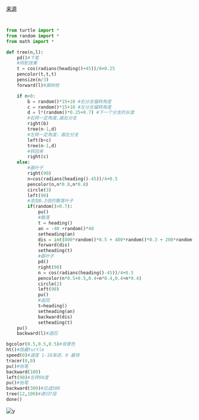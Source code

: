 [来源](https://blog.csdn.net/weixin_43943977/article/details/102691392)

```py


from turtle import *
from random import *
from math import *

def tree(n,l):
    pd()#下笔
    #阴影效果
    t = cos(radians(heading()+45))/8+0.25
    pencolor(t,t,t)
    pensize(n/3)
    forward(l)#画树枝

    if n>0:
        b = random()*15+10 #右分支偏转角度
        c = random()*15+10 #左分支偏转角度
        d = l*(random()*0.25+0.7) #下一个分支的长度
        #右转一定角度,画右分支
        right(b)
        tree(n-1,d)
        #左转一定角度，画左分支
        left(b+c)
        tree(n-1,d)
        #转回来
        right(c)
    else:
        #画叶子
        right(90)
        n=cos(radians(heading()-45))/4+0.5
        pencolor(n,n*0.8,n*0.8)
        circle(3)
        left(90)
        #添加0.3倍的飘落叶子
        if(random()>0.7):
            pu()
            #飘落
            t = heading()
            an = -40 +random()*40
            setheading(an)
            dis = int(800*random()*0.5 + 400*random()*0.3 + 200*random()*0.2)
            forward(dis)
            setheading(t)
            #画叶子
            pd()
            right(90)
            n = cos(radians(heading()-45))/4+0.5
            pencolor(n*0.5+0.5,0.4+n*0.4,0.4+n*0.4)
            circle(2)
            left(90)
            pu()
            #返回
            t=heading()
            setheading(an)
            backward(dis)
            setheading(t)
    pu()
    backward(l)#退回

bgcolor(0.5,0.5,0.5)#背景色
ht()#隐藏turtle
speed(0)#速度 1-10渐进，0 最快
tracer(0,0)
pu()#抬笔
backward(100)
left(90)#左转90度
pu()#抬笔
backward(300)#后退300
tree(12,100)#递归7层
done()


```


![y](https://img-blog.csdnimg.cn/20191022214619982.png?x-oss-process=image/watermark,type_ZmFuZ3poZW5naGVpdGk,shadow_10,text_aHR0cHM6Ly9ibG9nLmNzZG4ubmV0L3dlaXhpbl80Mzk0Mzk3Nw==,size_16,color_FFFFFF,t_70)
